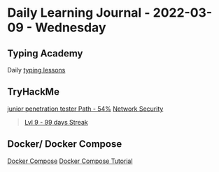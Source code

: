 # Daily Learning Journal - 2022-03-09 - Wednesday

## Typing Academy

Daily [typing lessons](https://www.typing.academy/typing-tutor/lessons)

## TryHackMe

[junior penetration tester Path - 54%](https://tryhackme.com/path/outline/jrpenetrationtester)
[Network Security](https://tryhackme.com/room/passiverecon)

> [Lvl 9 - 99 days Streak](https://tryhackme.com/p/Universalamateur)

## Docker/ Docker Compose

[Docker Compose](https://docs.docker.com/compose/)
[Docker Compose Tutorial](https://www.educative.io/blog/docker-compose-tutorial)
